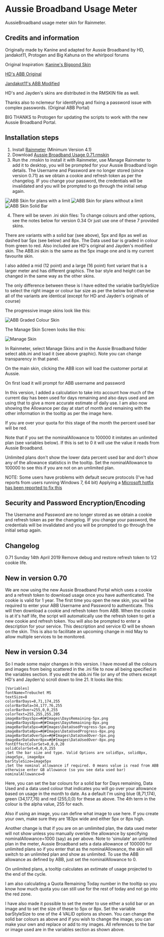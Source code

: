 # Aussie Broadband Usage Meter
AussieBroadband usage meter skin for Rainmeter.

## Credits and information
Originally made by Kanine and adapted for Aussie Broadband by HD, jandakot11, Protogen and Big Kahuna on the whirlpool forums

Original Inspiration: [Kanine's Bigpond Skin](http://sourceforge.net/projects/bigpond/)

[HD's ABB Original](https://www.dropbox.com/sh/rurvj80pp12lvkj/AAAI5EmF5BHDSpeezSqHJouBa)

[Jandakot11's ABB Modified](https://github.com/jaydenmorris1/AussieBroadband-Usage-Meter)

HD's and Jayden's skins are distributed in the RMSKIN file as well.

Thanks also to nclemeur for identifying and fixing a password issue with complex passwords. (Original ABB Portal)

BIG THANKS to Protogen for updating the scripts to work with the new Aussie Broadband Portal.

## Installation steps
1) Install [Rainmeter](https://www.rainmeter.net/) (Minimum Version 4.1)
2) Download [Aussie Broadband Usage 0.71.rmskin](/Aussie%20Broadband%20Usage%200.71.rmskin)
3) Run the .rmskin to install it with Rainmeter, use Manage Rainmeter to add it to desktop, you will be prompted for your Aussie Broadband login details. The Username and Password are no longer stored (since version 0.71) as we obtain a cookie and refresh token as per the changelog. IF you change your password, the credentials will be invalidated and you will be prompted to go through the initial setup again.

![ABB Skin for plans with a limit](plans%20with%20limit.png)
![ABB Skin for plans without a limit](unlimited%20plans.png)
![ABB Skin Solid Bar](abb-solid.png)

4) There will be seven .ini skin files:
To change colours and other options, see the notes below for version 0.34 Or just use one of these 7 provided skins.

There are variants with a solid bar (see above), 5px and 8px as well as dashed bar 5px (see below) and 8px. The Data used bar is graded in colour from green to red. Also included are HD's original and Jayden's modified skin. The ABB.ini skin is the same as the 5px image one and is my current favourite skin.

I also added a mid (12 point) and a large (16 point) font variant that is a larger meter and has different graphics. The bar style and height can be changed in the same way as the other skins.

The only difference between these is I have edited the variable barStyleSize to select the right image or colour bar size as per the below but otherwise all of the variants are identical (except for HD and Jayden's originals of course)

The progressive image skins look like this:

![ABB Graded Colour Skin](abb-5px.png)

The Manage Skin Screen looks like this:

![Manage Skin](manage-skins.png)

In Rainmeter, select Manage Skins and in the Aussie Broadband folder select abb.ini and load it (see above graphic).
Note you can change transparency in that panel.

On the main skin, clicking the ABB icon will load the customer portal at Aussie.

On first load it will prompt for ABB username and password

In this version, I added a calculation to take into account how much of the current day has been used for days remaining and also days used and am using that to give a more accurate estimate of daily use. I am also now showing the Allowance per day at start of month and remaining with the other information in the tooltip as per the image here.

If you are over your quota for this stage of the month the percent used bar will be red.

Note that if you set the nominalAllowance to 100000 it imitates an unlimited plan (see variables below). If this is set to 0 it will use the value it reads from Aussie Broadband.

Unlimited plans don't show the lower data percent used bar and don't show any of the allowance statistics in the tooltip. Set the nominalAllowance to 100000 to see this if you are not on an umlimited plan.

NOTE: Some users have problems with default secure protocols (I've had reports from users running Windows 7, 64 bit) Applying a [Microsoft hotfix has been reported to fix this](https://support.microsoft.com/en-us/help/3140245/update-to-enable-tls-1-1-and-tls-1-2-as-a-default-secure-protocols-in#easy)

## Security and Password Encryption/Encoding
The Username and Password are no longer stored as we obtain a cookie and refresh token as per the changelog. IF you change your password, the credentials will be invalidated and you will be prompted to go through the initial setup again.

## Changelog
0.71 Sunday 14th April 2019 Remove debug and restore refresh token to 1/2 cookie life.

## New in version 0.70
We are now using the new Aussie Broadband Portal which uses a cookie and a refresh token to download usage once you have authenticated. The cookie is valid for 1 year. The first time you open the new skin, you will be required to enter your ABB Username and Password to authenticate. This will then download a cookie and refresh token from ABB. When the cookie is at it's half life, the script will automatically use the refresh token to get a new cookie and refresh token. You will also be prompted to enter a description for your service. This description and service ID will be shown on the skin. This is also to facilitate an upcoming change in mid May to allow multiple services to be monitored.

## New in version 0.34

So I made some major changes in this version. I have moved all the colours and images from being scattered in the .ini file to now all being specified in the variables section. If you edit the abb.ini file (or any of the others except HD's and Jayden's) scroll down to line 21. It looks like this:

```
[Variables]
fontName=Trebuchet MS
textSize=8
colorBarDays=8,71,174,255
colorBarData=34,177,76,255
colorBarOver=255,0,0,255
colorText=255,255,255,205
imageBarDays5px=#@#Images\DaysRemaining-5px.png
imageBarDays8px=#@#Images\DaysRemaining-8px.png
imageBarData5px=#@#Images\DataUsedProgress-5px.png
imageBarData8px=#@#Images\DataUsedProgress-8px.png
imageBarDataOver5px=#@#Images\DataUsedOver-5px.png
imageBarDataOver8px=#@#Images\DataUsedOver-8px.png
fontEffectColorSet=0,0,0,20
solidColorSet=0,0,0,255
;Set the bar size and type. Valid Options are solid5px, solid8px, image5px, image8px
barStyleSize=image5px
;Set the nominal allowance if required. 0 means value is read from ABB otherwise enter GB allowance (so you see data used bar)
nominalAllowance=0
```

Here, you can set the bar colours for a solid bar for Days remaining, Data Used and a data used colour that indicates you will go over your allowance based on usage in the month to date. As a default I'm using blue (8,71,174), green (34,177,76) and red (255,0,0) for these as above. The 4th term in the colour is the alpha value, 255 for each.

Also if using an image, you can define what image to use here. If you create your own, make sure they are 183px wide and either 5px or 8px high.

Another change is that if you are on an umlimited plan, the data used meter will not show unless you manually overide the allowance by specifying nominalAllowance=1000 (say) as per above. Note to 'simulate' an unlimited plan in the meter, Aussie Broadband sets a data allowance of 100000 for unlimited plans so if you enter that as the nominalAllowance, the skin will switch to an unlimited plan and show as unlimited. To use the ABB allowance as defined by ABB, just set the nominalAllowance to 0.

On unlimited plans, a tooltip calculates an extimate of usage projected to the end of the cycle.

I am also calculating a Quota Remaining Today number in the tooltip so you know how much quota you can still use for the rest of today and not go into the red zone.

I have also made it possible to set the meter to use either a solid bar or an image and to set the size of these to 5px or 8px. Set the variable barStyleSize to one of the 4 VALID options as shown. You can change the solid bar colours as above and if you wish to change the image, you can make your own and replace or add to my images. All references to the bar or image used are in the variables section as shown above.

